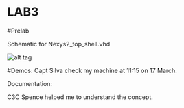 LAB3
====

#Prelab

Schematic for Nexys2_top_shell.vhd

![alt tag](http://s23.postimg.org/v34a5b3ej/2014_03_16_21_17_56.jpg)






#Demos:
Capt Silva check my machine at 11:15 on 17 March.


Documentation:

C3C Spence helped me to understand the concept.



